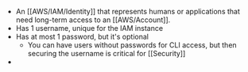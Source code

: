 - An [[AWS/IAM/Identity]] that represents humans or applications that need long-term access to an [[AWS/Account]].
- Has 1 username, unique for the IAM instance
- Has at most 1 password, but it's optional
	- You can have users without passwords for CLI access, but then securing the username is critical for [[Security]]
-